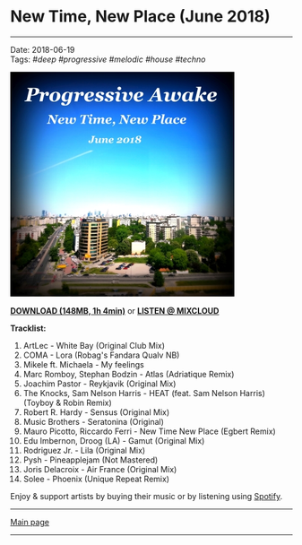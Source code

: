 # New Time, New Place (June 2018)

----

Date: 2018-06-19  
Tags: *#deep* *#progressive* *#melodic* *#house* *#techno*  
  
[![Progressive Awake - New Time, New Place (June 2018)](progressive_awake_-_new_time_new_place_june_2018_400x400.jpg)](https://docs.google.com/uc?id=11uRygrA-NGSJDh6bdVd1Z3hVG39rS7dh&export=download)  

[**DOWNLOAD (148MB, 1h 4min)**](https://docs.google.com/uc?id=11uRygrA-NGSJDh6bdVd1Z3hVG39rS7dh&export=download) 
or 
[**LISTEN @ MIXCLOUD**](https://www.mixcloud.com/progressiveawake/new-time-new-place-june-2018/)  

**Tracklist:**  
 
01. ArtLec - White Bay (Original Club Mix)
02. COMA - Lora (Robag's Fandara Qualv NB)
03. Mikele ft. Michaela - My feelings
04. Marc Romboy, Stephan Bodzin - Atlas (Adriatique Remix)
05. Joachim Pastor - Reykjavik (Original Mix)
06. The Knocks, Sam Nelson Harris - HEAT (feat. Sam Nelson Harris) (Toyboy & Robin Remix)
07. Robert R. Hardy - Sensus (Original Mix)
08. Music Brothers - Seratonina (Original)
09. Mauro Picotto, Riccardo Ferri - New Time New Place (Egbert Remix)
10. Edu Imbernon, Droog (LA) - Gamut (Original Mix)
11. Rodriguez Jr. - Lila (Original Mix)
12. Pysh - Pineapplejam (Not Mastered)
13. Joris Delacroix - Air France (Original Mix)
14. Solee - Phoenix (Unique Repeat Remix)
 
Enjoy & support artists by buying their music or by listening using 
[Spotify](https://open.spotify.com/user/hopbit/playlist/2t2d8XXigBzIN9VVOZUTm6?si=Xq1rzbIOSISla_sx27XGnQ).

----

[Main page](../README.md)

---- 